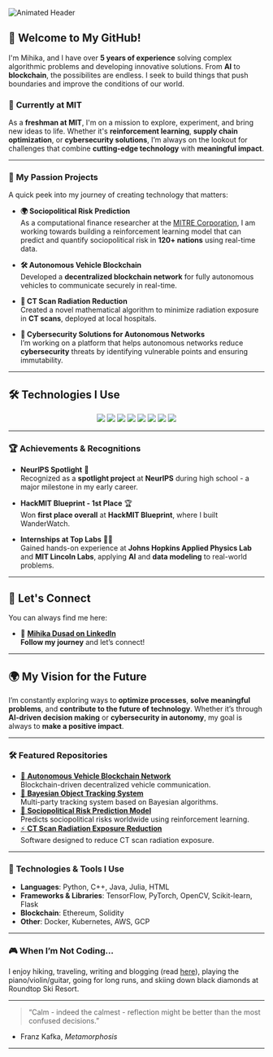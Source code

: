 ![Animated Header](https://github.com/mihikadusad/mihikadusad/blob/main/assets/github_intro_v3.gif)


## 🚀 Welcome to My GitHub!

I'm Mihika, and I have over **5 years of experience** solving complex algorithmic problems and developing innovative solutions. From **AI** to **blockchain**, the possibilites are endless. I seek to build things that push boundaries and improve the conditions of our world.

### 📍 **Currently at MIT**  
As a **freshman at MIT**, I'm on a mission to explore, experiment, and bring new ideas to life. Whether it's **reinforcement learning**, **supply chain optimization**, or **cybersecurity solutions**, I’m always on the lookout for challenges that combine **cutting-edge technology** with **meaningful impact**.

---

### 💼 **My Passion Projects**  
A quick peek into my journey of creating technology that matters: 

- **🌍 Sociopolitical Risk Prediction**  
  As a computational finance researcher at the [MITRE Corporation](https://www.mitre.org/), I am working towards building a reinforcement learning model that can predict and quantify sociopolitical risk in **120+ nations** using real-time data.

- **🛠️ Autonomous Vehicle Blockchain**  
  Developed a **decentralized blockchain network** for fully autonomous vehicles to communicate securely in real-time.

- **🏥 CT Scan Radiation Reduction**  
  Created a novel mathematical algorithm to minimize radiation exposure in **CT scans**, deployed at local hospitals.

- **🌱 Cybersecurity Solutions for Autonomous Networks**  
  I’m working on a platform that helps autonomous networks reduce **cybersecurity** threats by identifying vulnerable points and ensuring immutability.

---

## 🛠️ **Technologies I Use**

<p align="center">
  <img src="https://img.shields.io/badge/Python-3.9-blue?logo=python&logoColor=yellow" />
  <img src="https://img.shields.io/badge/C%2B%2B-blue?logo=cplusplus&logoColor=white" />
  <img src="https://img.shields.io/badge/Java-orange?logo=java&logoColor=white" />
  <img src="https://img.shields.io/badge/HTML5-blue?logo=html5&logoColor=white" />
  <img src="https://img.shields.io/badge/Julia-blue?logo=julia&logoColor=white" />
  <img src="https://img.shields.io/badge/AI-red?logo=ai&logoColor=white" />
  <img src="https://img.shields.io/badge/Blockchain-lightgray?logo=ethereum&logoColor=green" />
  <img src="https://img.shields.io/badge/ML-green?logo=machinelearning&logoColor=white" />
</p>

---

### 🏆 **Achievements & Recognitions**

- **NeurIPS Spotlight** 🌟  
  Recognized as a **spotlight project** at **NeurIPS** during high school - a major milestone in my early career.

- **HackMIT Blueprint - 1st Place** 🏆  
  Won **first place overall** at **HackMIT Blueprint**, where I built WanderWatch.

- **Internships at Top Labs** 🧑‍🔬  
  Gained hands-on experience at **Johns Hopkins Applied Physics Lab** and **MIT Lincoln Labs**, applying **AI** and **data modeling** to real-world problems.

---

## 🔗 **Let's Connect**  
You can always find me here:  

- 🔗 **[Mihika Dusad on LinkedIn](https://linkedin.com/in/mihika-dusad/)**  
  **Follow my journey** and let’s connect!

---

## 🌍 **My Vision for the Future**

I’m constantly exploring ways to **optimize processes**, **solve meaningful problems**, and **contribute to the future of technology**. Whether it’s through **AI-driven decision making** or **cybersecurity in autonomy**, my goal is always to **make a positive impact**.

---

### 🛠️ **Featured Repositories**  

- [🔗 **Autonomous Vehicle Blockchain Network**](https://github.com/mihikadusad/HypeFL)  
  Blockchain-driven decentralized vehicle communication.
- [📡 **Bayesian Object Tracking System**](https://github.com/yourrepo)  
  Multi-party tracking system based on Bayesian algorithms.
- [🤖 **Sociopolitical Risk Prediction Model**](https://github.com/yourrepo)  
  Predicts sociopolitical risks worldwide using reinforcement learning.
- [⚡ **CT Scan Radiation Exposure Reduction**](https://github.com/yourrepo)  
  Software designed to reduce CT scan radiation exposure.

---

### 🔧 **Technologies & Tools I Use**

- **Languages**: Python, C++, Java, Julia, HTML  
- **Frameworks & Libraries**: TensorFlow, PyTorch, OpenCV, Scikit-learn, Flask  
- **Blockchain**: Ethereum, Solidity  
- **Other**: Docker, Kubernetes, AWS, GCP  

---

### 🎮 **When I’m Not Coding…**  
I enjoy hiking, traveling, writing and blogging (read [here](https://substack.com/@mihikadusad?utm_source=user-menu)), playing the piano/violin/guitar, going for long runs, and skiing down black diamonds at Roundtop Ski Resort.

---

> “Calm - indeed the calmest - reflection might be better than the most confused decisions.”
- Franz Kafka, *Metamorphosis*

---

